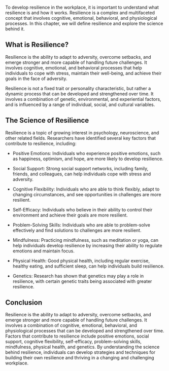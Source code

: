 
To develop resilience in the workplace, it is important to understand what resilience is and how it works. Resilience is a complex and multifaceted concept that involves cognitive, emotional, behavioral, and physiological processes. In this chapter, we will define resilience and explore the science behind it.

What is Resilience?
-------------------

Resilience is the ability to adapt to adversity, overcome setbacks, and emerge stronger and more capable of handling future challenges. It involves cognitive, emotional, and behavioral processes that help individuals to cope with stress, maintain their well-being, and achieve their goals in the face of adversity.

Resilience is not a fixed trait or personality characteristic, but rather a dynamic process that can be developed and strengthened over time. It involves a combination of genetic, environmental, and experiential factors, and is influenced by a range of individual, social, and cultural variables.

The Science of Resilience
-------------------------

Resilience is a topic of growing interest in psychology, neuroscience, and other related fields. Researchers have identified several key factors that contribute to resilience, including:

* Positive Emotions: Individuals who experience positive emotions, such as happiness, optimism, and hope, are more likely to develop resilience.

* Social Support: Strong social support networks, including family, friends, and colleagues, can help individuals cope with stress and adversity.

* Cognitive Flexibility: Individuals who are able to think flexibly, adapt to changing circumstances, and see opportunities in challenges are more resilient.

* Self-Efficacy: Individuals who believe in their ability to control their environment and achieve their goals are more resilient.

* Problem-Solving Skills: Individuals who are able to problem-solve effectively and find solutions to challenges are more resilient.

* Mindfulness: Practicing mindfulness, such as meditation or yoga, can help individuals develop resilience by increasing their ability to regulate emotions and maintain focus.

* Physical Health: Good physical health, including regular exercise, healthy eating, and sufficient sleep, can help individuals build resilience.

* Genetics: Research has shown that genetics may play a role in resilience, with certain genetic traits being associated with greater resilience.

Conclusion
----------

Resilience is the ability to adapt to adversity, overcome setbacks, and emerge stronger and more capable of handling future challenges. It involves a combination of cognitive, emotional, behavioral, and physiological processes that can be developed and strengthened over time. Factors that contribute to resilience include positive emotions, social support, cognitive flexibility, self-efficacy, problem-solving skills, mindfulness, physical health, and genetics. By understanding the science behind resilience, individuals can develop strategies and techniques for building their own resilience and thriving in a changing and challenging workplace.
